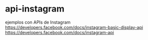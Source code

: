 # api-instagram
ejemplos con APIs de Instagram
<br>
https://developers.facebook.com/docs/instagram-basic-display-api
<br>
https://developers.facebook.com/docs/instagram-api
<br>
